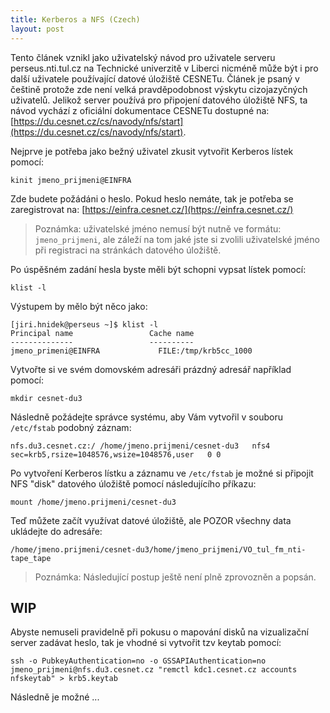 ```yaml
---
title: Kerberos a NFS (Czech)
layout: post
---
```


Tento článek vznikl jako uživatelský návod pro uživatele serveru perseus.nti.tul.cz na Technické univerzitě v Liberci nicméně může být i pro další uživatele používající datové úložiště CESNETu. Článek je psaný v češtině protože zde není velká pravděpodobnost výskytu cizojazyčných uživatelů. Jelikož server používá pro připojení datového úložiště NFS, ta návod vychází z oficiální dokumentace CESNETu dostupné na: [https://du.cesnet.cz/cs/navody/nfs/start](https://du.cesnet.cz/cs/navody/nfs/start).

Nejprve je potřeba jako bežný uživatel zkusit vytvořit Kerberos lístek pomocí:

    kinit jmeno_prijmeni@EINFRA

Zde budete požádáni o heslo. Pokud heslo nemáte, tak je potřeba se zaregistrovat na: [https://einfra.cesnet.cz/](https://einfra.cesnet.cz/)

> Poznámka: uživatelské jméno nemusí být nutně ve formátu: `jmeno_prijmeni`, ale záleží na tom jaké jste si zvolili uživatelské jméno při registraci na stránkách datového úložiště.

Po úspěšném zadání hesla byste měli být schopni vypsat lístek pomocí:

    klist -l

Výstupem by mělo být něco jako:

    [jiri.hnidek@perseus ~]$ klist -l
    Principal name                 Cache name
    --------------                 ----------
    jmeno_primeni@EINFRA             FILE:/tmp/krb5cc_1000

Vytvořte si ve svém domovském adresáři prázdný adresář například pomocí:

    mkdir cesnet-du3

Následně požádejte správce systému, aby Vám vytvořil v souboru `/etc/fstab` podobný záznam:

    nfs.du3.cesnet.cz:/	/home/jmeno.prijmeni/cesnet-du3   nfs4   sec=krb5,rsize=1048576,wsize=1048576,user   0 0

Po vytvoření Kerberos lístku a záznamu ve `/etc/fstab` je možné si připojit NFS "disk" datového úložiště pomocí následujícího příkazu:

    mount /home/jmeno.prijmeni/cesnet-du3

Teď můžete začít využívat datové úložiště, ale POZOR všechny data ukládejte do adresáře:

    /home/jmeno.prijmeni/cesnet-du3/home/jmeno_prijmeni/VO_tul_fm_nti-tape_tape

> Poznámka: Následující postup ještě není plně zprovozněn a popsán.

## WIP

Abyste nemuseli pravidelně při pokusu o mapování disků na vizualizační server zadávat heslo, tak je vhodné si vytvořit tzv keytab pomocí:

    ssh -o PubkeyAuthentication=no -o GSSAPIAuthentication=no jmeno_prijmeni@nfs.du3.cesnet.cz "remctl kdc1.cesnet.cz accounts nfskeytab" > krb5.keytab

Následně je možné ...
